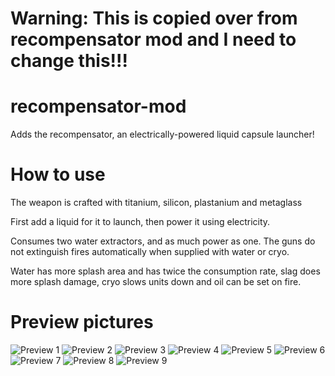 # Warning: This is copied over from recompensator mod and I need to change this!!!

# recompensator-mod
Adds the recompensator, an electrically-powered liquid capsule launcher!
# How to use
The weapon is crafted with titanium, silicon, plastanium and metaglass

First add a liquid for it to launch, then power it using electricity.

Consumes two water extractors, and as much power as one. The guns do not extinguish fires automatically when supplied with water or cryo.

Water has more splash area and has twice the consumption rate, slag does more splash damage, cryo slows units down and oil can be set on fire.
# Preview pictures
![Preview 1](https://github.com/Yaroslav242/recompensator-mod/blob/main/preview/preview1.jpg?raw=true)
![Preview 2](https://github.com/Yaroslav242/recompensator-mod/blob/main/preview/preview2.jpg?raw=true)
![Preview 3](https://github.com/Yaroslav242/recompensator-mod/blob/main/preview/preview3.jpg?raw=true)
![Preview 4](https://github.com/Yaroslav242/recompensator-mod/blob/main/preview/preview4.jpg?raw=true)
![Preview 5](https://github.com/Yaroslav242/recompensator-mod/blob/main/preview/preview5.jpg?raw=true)
![Preview 6](https://github.com/Yaroslav242/recompensator-mod/blob/main/preview/preview6.jpg?raw=true)
![Preview 7](https://github.com/Yaroslav242/recompensator-mod/blob/main/preview/preview7.jpg?raw=true)
![Preview 8](https://github.com/Yaroslav242/recompensator-mod/blob/main/preview/preview8.jpg?raw=true)
![Preview 9](https://github.com/Yaroslav242/recompensator-mod/blob/main/preview/preview9.jpg?raw=true)
